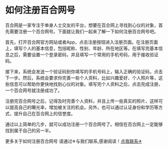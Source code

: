 # 如何注册百合网号

百合网是一家专注于单身人士交友的平台，想要在百合网上寻找到心仪的对象，首先需要注册一个百合网号。下面就让我们一起来了解一下如何注册百合网号吧。

首先，打开百合网官方网站或者App，点击注册按钮进入注册页面。在注册页面上，填写个人的基本信息，包括昵称、性别、年龄、所在地区等。在填写完基本信息之后，需要设置一个登录密码，并且填写一个常用的手机号码，用于接收验证码。

接下来，系统会发送一个验证码到你填写的手机号码上，输入正确的验证码，点击下一步。然后，系统会要求你完善一些个人资料，比如兴趣爱好、个人照片等，这些信息可以帮助你更快地找到心仪的对象。填写完个人资料之后，点击完成注册，一个百合网号就注册成功了。

注册完百合网号之后，记得及时完善个人资料，并且上传一些真实的照片，这样可以提高自己的曝光率，增加被关注的机会。另外，也可以通过认证身份和学历等方式，提升自己在百合网上的信誉度。

通过以上简单的几步，就可以成功注册一个百合网号了。相信在百合网上一定能够找到属于自己的另一半。

更多关于如何注册百合网号 请通过✈与我们联系,感谢阅读！[点我联系✈](https://blog.G208.com)